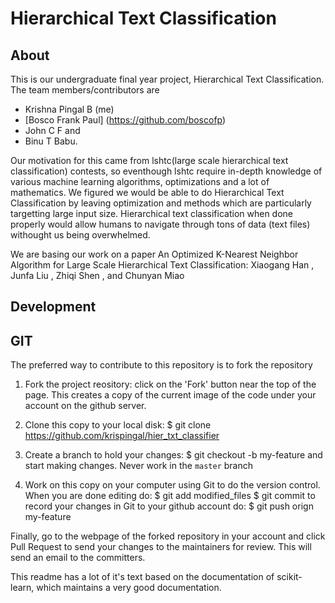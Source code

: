 Hierarchical Text Classification
===============================
About
------------
This is our undergraduate final year project, Hierarchical Text Classification. The team members/contributors are 
*  Krishna Pingal B (me)
*  [Bosco Frank Paul] (https://github.com/boscofp)
*  John C F and 
*  Binu T Babu.


Our motivation for this came from lshtc(large scale hierarchical text classification) contests, so eventhough lshtc require in-depth knowledge of various machine learning algorithms, optimizations and a lot of mathematics. We figured we would be able to do Hierarchical Text Classification by leaving optimization and methods which are particularly targetting large input size.
Hierarchical text classification when done properly would allow humans to navigate through tons of data (text files) withought us being overwhelmed.

We are basing our work on a paper An Optimized K-Nearest Neighbor Algorithm
for Large Scale Hierarchical Text Classification:
Xiaogang Han , Junfa Liu , Zhiqi Shen , and Chunyan Miao
  
Development
-----------

## GIT
The preferred way to contribute to this repository is to fork the repository

1. Fork the project reository: click on the 'Fork' button near the top of the page. This creates a copy of the current image of the code under your account on the github server.

2. Clone this copy to your local disk:
           $ git clone https://github.com/krispingal/hier_txt_classifier</code>

3. Create a branch to hold your changes:
           $ git checkout -b my-feature</code>
   and start making changes. Never work in the `master` branch

4. Work on this copy on your computer using Git to do the version control. When you are done editing do:
           $ git add modified_files
           $ git commit
   to record your changes in Git to your github account do:
           $ git push orign my-feature

Finally, go to the webpage of the forked repository in your account and click Pull Request to send your changes to the maintainers for review. This will send an email to the committers.

This readme has a lot of it's text based on the documentation of scikit-learn, which maintains a very good documentation.